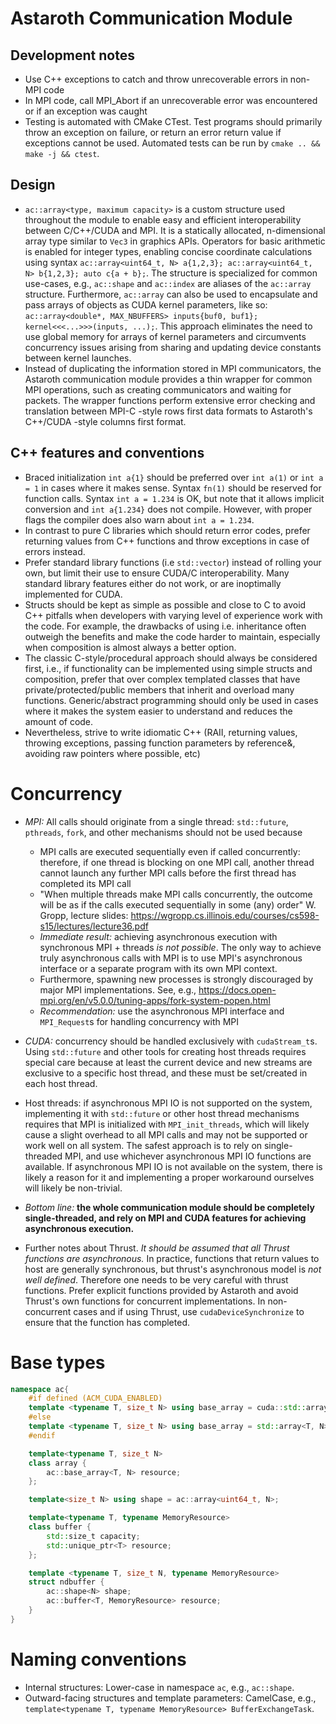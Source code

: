 # Astaroth Communication Module

## Development notes
- Use C++ exceptions to catch and throw unrecoverable errors in non-MPI code
- In MPI code, call MPI_Abort if an unrecoverable error was encountered or if an exception was caught
- Testing is automated with CMake CTest. Test programs should primarily throw an exception on failure, or return an error return value if exceptions cannot be used. Automated tests can be run by `cmake .. && make -j && ctest`.

## Design
- `ac::array<type, maximum capacity>` is a custom structure used throughout the module to enable easy and efficient interoperability between C/C++/CUDA and MPI. It is a statically allocated, n-dimensional array type similar to `Vec3` in graphics APIs. Operators for basic arithmetic is enabled for integer types, enabling concise coordinate calculations using syntax `ac::array<uint64_t, N> a{1,2,3}; ac::array<uint64_t, N> b{1,2,3}; auto c{a + b};`. The structure is specialized for common use-cases, e.g., `ac::shape` and `ac::index` are aliases of the `ac::array` structure. Furthermore, `ac::array` can also be used to encapsulate and pass arrays of objects as CUDA kernel parameters, like so: `ac::array<double*, MAX_NBUFFERS> inputs{buf0, buf1}; kernel<<<...>>>(inputs, ...);`. This approach eliminates the need to use global memory for arrays of kernel parameters and circumvents concurrency issues arising from sharing and updating device constants between kernel launches.
- Instead of duplicating the information stored in MPI communicators, the Astaroth communication module provides a thin wrapper for common MPI operations, such as creating communicators and waiting for packets. The wrapper functions perform extensive error checking and translation between MPI-C -style rows first data formats to Astaroth's C++/CUDA -style columns first format.

## C++ features and conventions

- Braced initialization `int a{1}` should be preferred over `int a(1)` or `int a = 1` in cases where it makes sense. Syntax `fn(1)` should be reserved for function calls. Syntax `int a = 1.234` is OK, but note that it allows implicit conversion and `int a{1.234}` does not compile. However, with proper flags the compiler does also warn about `int a = 1.234`.
- In contrast to pure C libraries which should return error codes, prefer returning values from C++ functions and throw exceptions in case of errors instead.
- Prefer standard library functions (i.e `std::vector`) instead of rolling your own, but limit their use to ensure CUDA/C interoperability. Many standard library features either do not work, or are inoptimally implemented for CUDA.
- Structs should be kept as simple as possible and close to C to avoid C++ pitfalls when developers with varying level of experience work with the code. For example, the drawbacks of using i.e. inheritance often outweigh the benefits and make the code harder to maintain, especially when composition is almost always a better option.
- The classic C-style/procedural approach should always be considered first, i.e., if functionality can be implemented using simple structs and composition, prefer that over complex templated classes that have private/protected/public members that inherit and overload many functions. Generic/abstract programming should only be used in cases where it makes the system easier to understand and reduces the amount of code.
- Nevertheless, strive to write idiomatic C++ (RAII, returning values, throwing exceptions, passing function parameters by reference&, avoiding raw pointers where possible, etc)


# Concurrency

- *MPI:* All calls should originate from a single thread: `std::future`, `pthreads`, `fork`, and other mechanisms should not be used because
    - MPI calls are executed sequentially even if called concurrently: therefore, if one thread is blocking on one MPI call, another thread cannot launch any further MPI calls before the first thread has completed its MPI call
    - "When multiple threads make MPI calls concurrently, the outcome will be as if the calls executed sequentially in some (any) order" W. Gropp, lecture slides: https://wgropp.cs.illinois.edu/courses/cs598-s15/lectures/lecture36.pdf
    - *Immediate result:* achieving asynchronous execution with synchronous MPI + threads *is not possible*. The only way to achieve truly asynchronous calls with MPI is to use MPI's asynchronous interface or a separate program with its own MPI context.
    - Furthermore, spawning new processes is strongly discouraged by major MPI implementations. See, e.g., https://docs.open-mpi.org/en/v5.0.0/tuning-apps/fork-system-popen.html
    - *Recommendation:* use the asynchronous MPI interface and `MPI_Request`s for handling concurrency with MPI

- *CUDA:* concurrency should be handled exclusively with `cudaStream_t`s. Using `std::future` and other tools for creating host threads requires special care because at least the current device and new streams are exclusive to a specific host thread, and these must be set/created in each host thread.

- Host threads: if asynchronous MPI IO is not supported on the system, implementing it with `std::future` or other host thread mechanisms requires that MPI is initialized with `MPI_init_threads`, which will likely cause a slight overhead to all MPI calls and may not be supported or work well on all system. The safest approach is to rely on single-threaded MPI, and use whichever asynchronous MPI IO functions are available. If asynchronous MPI IO is not available on the system, there is likely a reason for it and implementing a proper workaround ourselves will likely be non-trivial.

- *Bottom line:* **the whole communication module should be completely single-threaded, and rely on MPI and CUDA features for achieving asynchronous execution.**

- Further notes about Thrust. *It should be assumed that all Thrust functions are asynchronous.* In practice, functions that return values to host are generally synchronous, but thrust's asynchronous model is *not well defined*. Therefore one needs to be very careful with thrust functions. Prefer explicit functions provided by Astaroth and avoid Thrust's own functions for concurrent implementations. In non-concurrent cases and if using Thrust, use `cudaDeviceSynchronize` to ensure that the function has completed.

# Base types

```C++
namespace ac{
    #if defined (ACM_CUDA_ENABLED)
    template <typename T, size_t N> using base_array = cuda::std::array<T, N>;
    #else
    template <typename T, size_t N> using base_array = std::array<T, N>;
    #endif

    template<typename T, size_t N>
    class array {
        ac::base_array<T, N> resource;
    };

    template<size_t N> using shape = ac::array<uint64_t, N>;

    template<typename T, typename MemoryResource>
    class buffer {
        std::size_t capacity;
        std::unique_ptr<T> resource;
    };

    template <typename T, size_t N, typename MemoryResource>
    struct ndbuffer {
        ac::shape<N> shape;
        ac::buffer<T, MemoryResource> resource;
    }
}
```


# Naming conventions
- Internal structures: Lower-case in namespace `ac`, e.g., `ac::shape`.
- Outward-facing structures and template parameters: CamelCase, e.g., `template<typename T, typename MemoryResource> BufferExchangeTask`.
